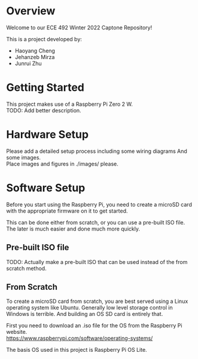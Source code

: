 # Overview

Welcome to our ECE 492 Winter 2022 Captone Repository!  

This is a project developed by:
* Haoyang Cheng
* Jehanzeb Mirza
* Junrui Zhu

# Getting Started

This project makes use of a Raspberry Pi Zero 2 W.  
TODO: Add better description.

# Hardware Setup

Please add a detailed setup process including some wiring diagrams
And some images.  
Place images and figures in ./images/ please.


# Software Setup

Before you start using the Raspberry Pi, you need to create a microSD
card with the appropriate firmware on it to get started.


This can be done either from scratch, or you can use a pre-built ISO file.
The later is much easier and done much more quickly.


## Pre-built ISO file

TODO: Actually make a pre-built ISO that can be used instead of the from
scratch method.

## From Scratch

To create a microSD card from scratch, you are best served using a Linux
operating system like Ubuntu. Generally low level storage control in Windows
is terrible. And building an OS SD card is entirely that.


First you need to download an .iso file for the OS from the Raspberry Pi website.  
https://www.raspberrypi.com/software/operating-systems/


The basis OS used in this project is Raspberry Pi OS Lite.



